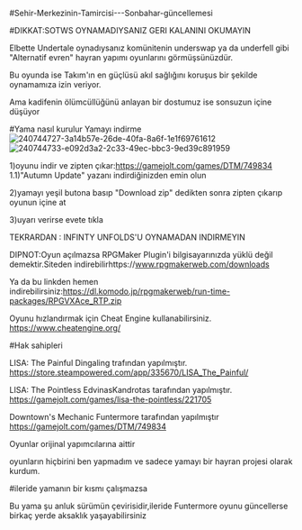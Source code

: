 #Sehir-Merkezinin-Tamircisi---Sonbahar-güncellemesi

#DIKKAT:SOTWS OYNAMADIYSANIZ GERI KALANINI OKUMAYIN

Elbette Undertale oynadıysanız komünitenin underswap ya da underfell gibi "Alternatif evren" hayran yapımı oyunlarını görmüşsünüzdür.

Bu oyunda ise Takım'ın en güçlüsü akıl sağlığını koruşus bir şekilde oynamamıza izin veriyor.

Ama kadifenin ölümcüllüğünü anlayan bir dostumuz ise sonsuzun içine düşüyor

#Yama nasıl kurulur
Yamayı indirme
![240744727-3a14b57e-26de-40fa-8a6f-1e1f69761612](https://github.com/BeytullahEvmek/Sehir-Merkezinin-Tamircisi---Sonbahar-g-ncellemesi/assets/130393344/0eecb47b-555e-44e5-9a1e-56457fdb4e3c)
![240744733-e092d3a2-2c33-49ec-bbc3-9ed39c891959](https://github.com/BeytullahEvmek/Sehir-Merkezinin-Tamircisi---Sonbahar-g-ncellemesi/assets/130393344/d4d6dca3-6f67-4c28-8dde-c16c72815989)

1)oyunu indir ve zipten çıkar:https://gamejolt.com/games/DTM/749834
1.1)"Autumn Update" yazanı indirdiğinizden emin olun

2)yamayı yeşil butona basıp "Download zip" dedikten sonra zipten çıkarıp oyunun içine at

3)uyarı verirse evete tıkla

TEKRARDAN : INFINTY UNFOLDS'U OYNAMADAN INDIRMEYIN

DIPNOT:Oyun açılmazsa RPGMaker Plugin'i bilgisayarınızda yüklü değil demektir.Siteden indirebilirhttps://www.rpgmakerweb.com/downloads

Ya da bu linkden hemen indirebilirsiniz:https://dl.komodo.jp/rpgmakerweb/run-time-packages/RPGVXAce_RTP.zip

Oyunu hızlandırmak için Cheat Engine kullanabilirsiniz. https://www.cheatengine.org/

#Hak sahipleri

LISA: The Painful Dingaling trafından yapılmıştır. https://store.steampowered.com/app/335670/LISA_The_Painful/

LISA: The Pointless EdvinasKandrotas tarafından yapılmıştır. https://gamejolt.com/games/lisa-the-pointless/221705

Downtown's Mechanic Funtermore tarafından yapılmıştır https://gamejolt.com/games/DTM/749834

Oyunlar orijinal yapımcılarına aittir

oyunların hiçbirini ben yapmadım ve sadece yamayı bir hayran projesi olarak kurdum.

#ileride yamanın bir kısmı çalışmazsa

Bu yama şu anluk sürümün çevirisidir,ileride Funtermore oyunu güncellerse birkaç yerde aksaklık yaşayabilirsiniz
